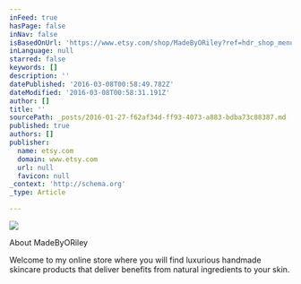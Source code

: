 ```yaml
---
inFeed: true
hasPage: false
inNav: false
isBasedOnUrl: 'https://www.etsy.com/shop/MadeByORiley?ref=hdr_shop_menu'
inLanguage: null
starred: false
keywords: []
description: ''
datePublished: '2016-03-08T00:58:49.782Z'
dateModified: '2016-03-08T00:58:31.191Z'
author: []
title: ''
sourcePath: _posts/2016-01-27-f62af34d-ff93-4073-a883-bdba73c88387.md
published: true
authors: []
publisher:
  name: etsy.com
  domain: www.etsy.com
  url: null
  favicon: null
_context: 'http://schema.org'
_type: Article

---
```

![](https://the-grid-user-content.s3-us-west-2.amazonaws.com/4761725e-b9d9-4fd3-81b9-9a467e31af22.jpg)

About MadeByORiley

Welcome to my online store where you will find luxurious handmade skincare products that deliver benefits from natural ingredients to your skin.